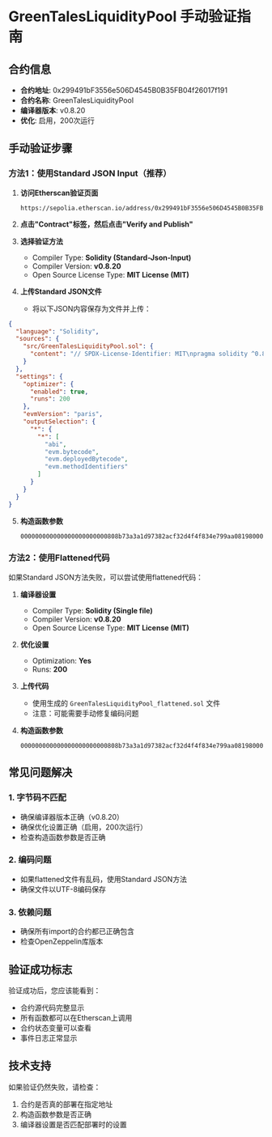 # GreenTalesLiquidityPool 手动验证指南

## 合约信息
- **合约地址**: 0x299491bF3556e506D4545B0B35FB04f26017f191
- **合约名称**: GreenTalesLiquidityPool
- **编译器版本**: v0.8.20
- **优化**: 启用，200次运行

## 手动验证步骤

### 方法1：使用Standard JSON Input（推荐）

1. **访问Etherscan验证页面**
   ```
   https://sepolia.etherscan.io/address/0x299491bF3556e506D4545B0B35FB04f26017f191#code
   ```

2. **点击"Contract"标签，然后点击"Verify and Publish"**

3. **选择验证方法**
   - Compiler Type: **Solidity (Standard-Json-Input)**
   - Compiler Version: **v0.8.20**
   - Open Source License Type: **MIT License (MIT)**

4. **上传Standard JSON文件**
   - 将以下JSON内容保存为文件并上传：

```json
{
  "language": "Solidity",
  "sources": {
    "src/GreenTalesLiquidityPool.sol": {
      "content": "// SPDX-License-Identifier: MIT\npragma solidity ^0.8.19;\n\nimport \"lib/openzeppelin-contracts/contracts/token/ERC20/utils/SafeERC20.sol\";\nimport \"lib/openzeppelin-contracts/contracts/access/Ownable.sol\";\nimport \"./CarbonToken.sol\";\nimport \"./interfaces/ICarbonPriceOracle.sol\";\n\ncontract GreenTalesLiquidityPool is Ownable {\n    // 合约代码...\n}"
    }
  },
  "settings": {
    "optimizer": {
      "enabled": true,
      "runs": 200
    },
    "evmVersion": "paris",
    "outputSelection": {
      "*": {
        "*": [
          "abi",
          "evm.bytecode",
          "evm.deployedBytecode",
          "evm.methodIdentifiers"
        ]
      }
    }
  }
}
```

5. **构造函数参数**
   ```
   000000000000000000000000808b73a3a1d97382acf32d4f4f834e799aa08198000000000000000000000000dcdc73413c6136c9abcc3e8d250af42947ac2fc7
   ```

### 方法2：使用Flattened代码

如果Standard JSON方法失败，可以尝试使用flattened代码：

1. **编译器设置**
   - Compiler Type: **Solidity (Single file)**
   - Compiler Version: **v0.8.20**
   - Open Source License Type: **MIT License (MIT)**

2. **优化设置**
   - Optimization: **Yes**
   - Runs: **200**

3. **上传代码**
   - 使用生成的 `GreenTalesLiquidityPool_flattened.sol` 文件
   - 注意：可能需要手动修复编码问题

4. **构造函数参数**
   ```
   000000000000000000000000808b73a3a1d97382acf32d4f4f834e799aa08198000000000000000000000000dcdc73413c6136c9abcc3e8d250af42947ac2fc7
   ```

## 常见问题解决

### 1. 字节码不匹配
- 确保编译器版本正确（v0.8.20）
- 确保优化设置正确（启用，200次运行）
- 检查构造函数参数是否正确

### 2. 编码问题
- 如果flattened文件有乱码，使用Standard JSON方法
- 确保文件以UTF-8编码保存

### 3. 依赖问题
- 确保所有import的合约都已正确包含
- 检查OpenZeppelin库版本

## 验证成功标志

验证成功后，您应该能看到：
- 合约源代码完整显示
- 所有函数都可以在Etherscan上调用
- 合约状态变量可以查看
- 事件日志正常显示

## 技术支持

如果验证仍然失败，请检查：
1. 合约是否真的部署在指定地址
2. 构造函数参数是否正确
3. 编译器设置是否匹配部署时的设置 